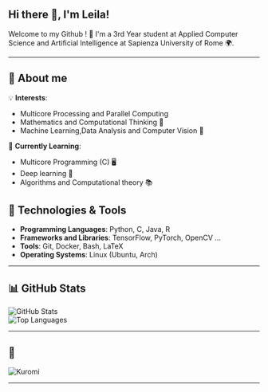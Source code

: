 ## Hi there 👋, I'm Leila!

Welcome to my Github ! 🌸 I'm a 3rd Year student at Applied Computer Science and Artificial Intelligence at Sapienza University of Rome 🌍.

---

## 🌟  About me

💡 **Interests**:
  - Multicore Processing and Parallel Computing 
  - Mathematics and Computational Thinking 🧮
  - Machine Learning,Data Analysis and Computer Vision 🤖
    
🌱 **Currently Learning**:
  -  Multicore Programming (C) 🖥️
  -  Deep learning 🤖
  -  Algorithms and Computational theory 📚

    
## 🔧 Technologies & Tools
- **Programming Languages**: Python, C, Java, R
- **Frameworks and Libraries**: TensorFlow, PyTorch, OpenCV ...
- **Tools**: Git, Docker, Bash, LaTeX
- **Operating Systems**: Linux (Ubuntu, Arch)

---

## 📊 GitHub Stats
![GitHub Stats](https://github-readme-stats.vercel.app/api?username=LleilaA13&show_icons=true&theme=tokyonight)  
![Top Languages](https://github-readme-stats.vercel.app/api/top-langs/?username=LleilaA13&layout=compact&theme=tokyonight)

---
## 🎀 
![Kuromi](https://imgur.com/a/PgrGPlD)

---

